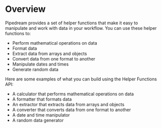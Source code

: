 # Overview

Pipedream provides a set of helper functions that make it easy to manipulate and work with data in your workflow. You can use these helper functions to:

- Perform mathematical operations on data
- Format data
- Extract data from arrays and objects
- Convert data from one format to another
- Manipulate dates and times
- Generate random data

Here are some examples of what you can build using the Helper Functions API:

- A calculator that performs mathematical operations on data
- A formatter that formats data
- An extractor that extracts data from arrays and objects
- A converter that converts data from one format to another
- A date and time manipulator
- A random data generator
